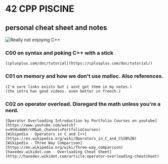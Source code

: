# 42 CPP PISCINE
## personal cheat sheet and notes

![Really not enjoying C++](https://i.imgur.com/i8SACMK.png)

### C00 on syntax and poking C++ with a stick
    [cplusplus.com/doc/tutorial](https://cplusplus.com/doc/tutorial/)

### C01 on memory and how we don't use malloc. Also references.
    (I'm sure links exists but i aint got them in my notes.)
    (the intra has good videos. even better in french.)

### C02 on operator overload. Disregard the math unless you're a nerd.
    [Operator Overloading Introduction by Portfolio Courses on youtube](https://www.youtube.com/watch?v=9tHu4mWtrnM&ab_channel=PortfolioCourses)
    [Wikipedia - Operators in C and C++](https://en.wikipedia.org/wiki/Operators_in_C_and_C%2B%2B)
    [Wikipedia - Three Way Comparison](https://en.wikipedia.org/wiki/Three-way_comparison)
    [haxedev.wikidot.com - Overloading Cheat Sheet](http://haxedev.wikidot.com/article:operator-overloading-cheatsheet)